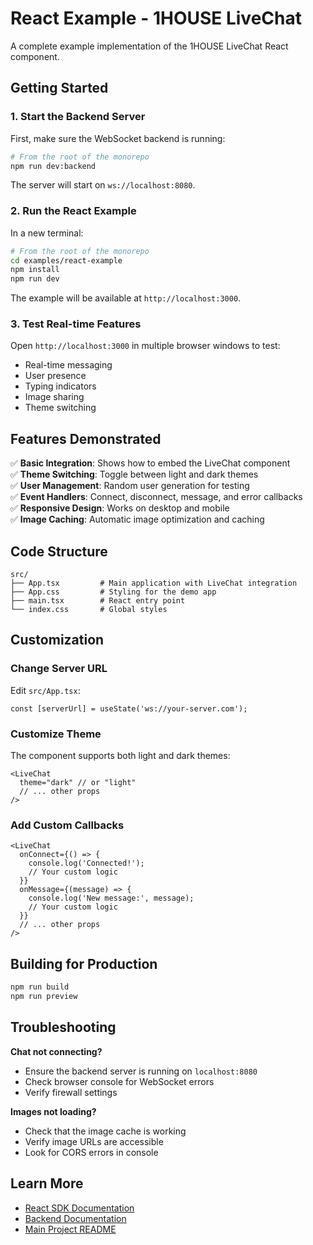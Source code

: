 # React Example - 1HOUSE LiveChat

A complete example implementation of the 1HOUSE LiveChat React component.

## Getting Started

### 1. Start the Backend Server

First, make sure the WebSocket backend is running:

```bash
# From the root of the monorepo
npm run dev:backend
```

The server will start on `ws://localhost:8080`.

### 2. Run the React Example

In a new terminal:

```bash
# From the root of the monorepo
cd examples/react-example
npm install
npm run dev
```

The example will be available at `http://localhost:3000`.

### 3. Test Real-time Features

Open `http://localhost:3000` in multiple browser windows to test:
- Real-time messaging
- User presence
- Typing indicators
- Image sharing
- Theme switching

## Features Demonstrated

✅ **Basic Integration**: Shows how to embed the LiveChat component  
✅ **Theme Switching**: Toggle between light and dark themes  
✅ **User Management**: Random user generation for testing  
✅ **Event Handlers**: Connect, disconnect, message, and error callbacks  
✅ **Responsive Design**: Works on desktop and mobile  
✅ **Image Caching**: Automatic image optimization and caching  

## Code Structure

```
src/
├── App.tsx         # Main application with LiveChat integration
├── App.css         # Styling for the demo app
├── main.tsx        # React entry point
└── index.css       # Global styles
```

## Customization

### Change Server URL

Edit `src/App.tsx`:

```tsx
const [serverUrl] = useState('ws://your-server.com');
```

### Customize Theme

The component supports both light and dark themes:

```tsx
<LiveChat
  theme="dark" // or "light"
  // ... other props
/>
```

### Add Custom Callbacks

```tsx
<LiveChat
  onConnect={() => {
    console.log('Connected!');
    // Your custom logic
  }}
  onMessage={(message) => {
    console.log('New message:', message);
    // Your custom logic
  }}
  // ... other props
/>
```

## Building for Production

```bash
npm run build
npm run preview
```

## Troubleshooting

**Chat not connecting?**
- Ensure the backend server is running on `localhost:8080`
- Check browser console for WebSocket errors
- Verify firewall settings

**Images not loading?**
- Check that the image cache is working
- Verify image URLs are accessible
- Look for CORS errors in console

## Learn More

- [React SDK Documentation](../../packages/react/README.md)
- [Backend Documentation](../../packages/backend/README.md)
- [Main Project README](../../README.md)

